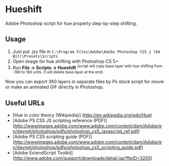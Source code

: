 Hueshift
========

Adobe Photoshop script for hue property step-by-step shifting.

## Usage

1. Just put .jsx file in `C:\Program Files\Adobe\Adobe Photoshop CS5.1 (64 Bit)\Presets\Scripts`
2. Open image for hue shifting with Photoshop CS 5+
3. Run **File &rarr; Scripts &rarr; Hueshift** <sup>(script will copy base layer with hue shifting from -180 to 180 units. It will delete base layer at the end)</sup>

Now you can export 360 layers in separate files by Ps stock script for movie or make an animated GIF directly in Photoshop.

## Useful URLs
* [Hue in color theory (Wikipedia)] (http://en.wikipedia.org/wiki/Hue)
* [Adobe PS CS5 JS scripting reference (PDF)] (http://wwwimages.adobe.com/www.adobe.com/content/dam/Adobe/en/devnet/photoshop/pdfs/photoshop_cs5_javascript_ref.pdf)
* [Adobe PS CS5 scripting guide (PDF)] (http://wwwimages.adobe.com/www.adobe.com/content/dam/Adobe/en/devnet/photoshop/pdfs/photoshop_cs5_scripting_guide.pdf)
* [Adobe ExtendScript Toolkit] (http://www.adobe.com/support/downloads/detail.jsp?ftpID=3205)
